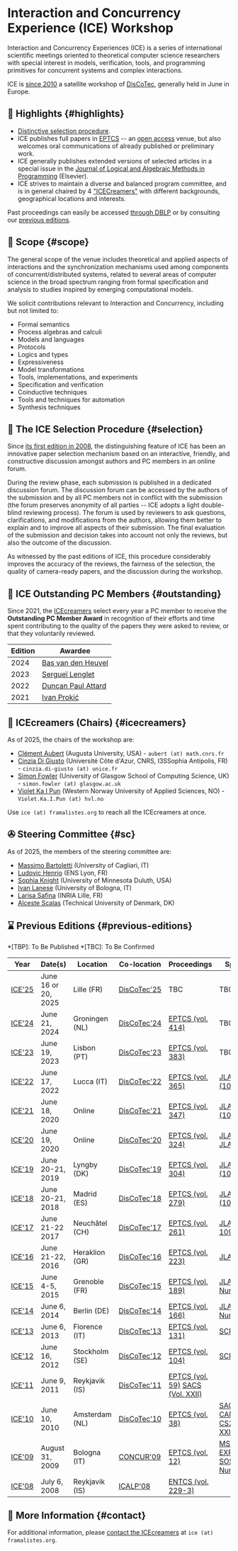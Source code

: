 # Interaction and Concurrency Experience (ICE) Workshop

Interaction and Concurrency Experiences (ICE) is a series of international scientific meetings oriented to theoretical computer science researchers with special interest in models, verification, tools, and programming primitives for concurrent systems and complex interactions. 

ICE is [since 2010](#previous-editions) a satellite workshop of [DisCoTec](https://www.discotec.org/), generally held in June in Europe.

## 📢 Highlights {#highlights}

- [Distinctive selection procedure](#selection).
- ICE publishes full papers in [EPTCS](https://cgi.cse.unsw.edu.au/~eptcs/) -- an [open access](https://www.budapestopenaccessinitiative.org/) venue, but also welcomes oral communications of already published or preliminary work.
- ICE generally publishes extended versions of selected articles in a special issue in the [Journal of Logical and Algebraic Methods in Programming](https://www.sciencedirect.com/journal/journal-of-logical-and-algebraic-methods-in-programming) (Elsevier).
- ICE strives to maintain a diverse and balanced program committee, and is in general chaired by 4 ["ICECreamers"](#icecreamers) with different backgrounds, geographical locations and interests.

Past proceedings can easily be accessed [through DBLP](https://dblp.uni-trier.de/db/conf/ice/index.html) or by consulting our [previous editions](#previous-editions).


## 📌 Scope {#scope}

The general scope of the venue includes theoretical and applied aspects of interactions and the synchronization mechanisms used among components of concurrent/distributed systems, related to several areas of computer science in the broad spectrum ranging from formal specification and analysis to studies inspired by emerging computational models.

We solicit contributions relevant to Interaction and Concurrency, including but not limited to:

- Formal semantics
- Process algebras and calculi
- Models and languages
- Protocols
- Logics and types
- Expressiveness
- Model transformations
- Tools, implementations, and experiments
- Specification and verification
- Coinductive techniques
- Tools and techniques for automation
- Synthesis techniques

## 🌱 The ICE Selection Procedure {#selection}

Since [its first edition in 2008](#previous-editions), the distinguishing feature of ICE has been an innovative paper selection mechanism based on an interactive, friendly, and constructive discussion amongst authors and PC members in an online forum.

During the review phase, each submission is published in a dedicated discussion forum. The discussion forum can be accessed by the authors of the submission and by all PC members not in conflict with the submission (the forum preserves anonymity of all parties -- ICE adopts a light double-blind reviewing process). The forum is used by reviewers to ask questions, clarifications, and modifications from the authors, allowing them better to explain and to improve all aspects of their submission. The final evaluation of the submission and decision takes into account not only the reviews, but also the outcome of the discussion.

As witnessed by the past editions of ICE, this procedure considerably improves the accuracy of the reviews, the fairness of the selection, the quality of camera-ready papers, and the discussion during the workshop.

## 🌟 ICE Outstanding PC Members {#outstanding}

Since 2021, the [ICEcreamers](#icecreamers) select every year a PC member to receive the **Outstanding PC Member Award** in recognition of their efforts and time spent contributing to the quality of the papers they were asked to review, or that they voluntarily reviewed.

| Edition | Awardee |
| ------- | ------- | 
| 2024 | [Bas van den Heuvel](https://basvdheuvel.github.io/) | 
| 2023 | [Sergueï Lenglet](https://lipn.univ-paris13.fr/~lenglet/) | 
| 2022 | [Duncan Paul Attard](https://duncanatt.github.io/) |
| 2021 | [Ivan Prokić](https://imft.ftn.uns.ac.rs/~iprokic/Main) |

## 🍦 ICEcreamers (Chairs) {#icecreamers}

As of 2025, the chairs of the workshop are:

- [Clément Aubert](https://spots.augusta.edu/caubert/) (Augusta University, USA) - `aubert (at) math.cnrs.fr`
- [Cinzia Di Giusto](https://webusers.i3s.unice.fr/~cdigiusto/web) (Université Côte d'Azur, CNRS, I3SSophia Antipolis, FR) - `cinzia.di-giusto (at) unice.fr`
- [Simon Fowler](https://simonjf.com/) (University of Glasgow School of Computing Science, UK) - `simon.fowler (at) glasgow.ac.uk`
- [Violet Ka I Pun](https://violet.foldr.org/) (Western Norway University of Applied Sciences, NO) - `Violet.Ka.I.Pun (at) hvl.no`

Use `ice (at) framalistes.org` to reach all the ICEcreamers at once.

## ✇ Steering Committee {#sc}

As of 2025, the members of the steering committee are:

- [Massimo Bartoletti](https://tcs.unica.it/members/bart) (University of Cagliari, IT)
- [Ludovic Henrio](https://lhenrio.github.io/) (ENS Lyon, FR)
- [Sophia Knight](https://www.lix.polytechnique.fr/~sophia/) (University of Minnesota Duluth, USA)
- [Ivan Lanese](https://www.cs.unibo.it/~lanese/) (University of Bologna, IT)
- [Larisa Safina](https://lsafina.github.io/) (INRIA Lille, FR)
- [Alceste Scalas](https://people.compute.dtu.dk/alcsc) (Technical University of Denmark, DK)

## ⌛ Previous Editions {#previous-editions}

*[TBP]: To Be Published
*[TBC]: To Be Confirmed

| Year | Date(s) | Location | Co-location | Proceedings | Special Issue | 
| --- | --- | -------- | ------ | -------- | ------ | 
| [ICE'25](https://www.discotec.org/2025/satellite/ice) | June 16 or 20, 2025 | Lille (FR) | [DisCoTec'25](https://www.discotec.org/2025/) | TBC | TBC |
| [ICE'24](https://www.discotec.org/2024/ice) | June 21, 2024 | Groningen (NL) | [DisCoTec'24](https://www.discotec.org/2024/) | [EPTCS (vol. 414)](https://cgi.cse.unsw.edu.au/~eptcs/content.cgi?ICE2024) | TBC |
| [ICE'23](https://www.discotec.org/2023/ice) | June 19, 2023 | Lisbon (PT) | [DisCoTec'23](https://www.discotec.org/2023/) | [EPTCS (vol. 383)](https://cgi.cse.unsw.edu.au/~eptcs/content.cgi?ICE2023) | TBC |
| [ICE'22](https://www.discotec.org/2022/ice) | June 17, 2022 | Lucca (IT) | [DisCoTec'22](https://www.discotec.org/2022/) | [EPTCS (vol. 365)](http://eptcs.web.cse.unsw.edu.au/content.cgi?ICE2022) | [JLAMP (10NR188XZQV)](https://www.sciencedirect.com/journal/journal-of-logical-and-algebraic-methods-in-programming/special-issue/10NR188XZQV) |
| [ICE'21](http://www.discotec.org/2021/ice) | June 18, 2020 | Online | [DisCoTec'21](https://www.discotec.org/2021/) | [EPTCS (vol. 347)](https://eptcs.web.cse.unsw.edu.au/content.cgi?ICE2021) | [JLAMP (106L7VVC5FC)](https://www.sciencedirect.com/journal/journal-of-logical-and-algebraic-methods-in-programming/special-issue/106L7VVC5FC) |
| [ICE'20](http://www.discotec.org/2020/ice) | June 19, 2020 | Online | [DisCoTec'20](https://www.discotec.org/2020/) | [EPTCS (vol. 324)](https://eptcs.web.cse.unsw.edu.au/content.cgi?ICE2020) | [JLAMP (1)](https://doi.org/10.1016/j.jlamp.2021.100712) and [JLAMP (2)](https://doi.org/10.1016/j.jlamp.2022.100776) | 
| [ICE'19](http://www.discotec.org/2019/ice) | June 20-21, 2019 | Lyngby (DK) | [DisCoTec'19](https://www.discotec.org/2019/) | [EPTCS (vol. 304)](https://eptcs.web.cse.unsw.edu.au/content.cgi?ICE2019) | [JLAMP (101ZSK6ZFQ4)](https://www.sciencedirect.com/journal/journal-of-logical-and-algebraic-methods-in-programming/special-issue/101ZSK6ZFQ4) | 
| [ICE'18](http://2018.discotec.org/cfp_w_ice.html) | June 20-21, 2018 | Madrid (ES) | [DisCoTec'18](http://2018.discotec.org/)| [EPTCS (vol. 279)](https://eptcs.web.cse.unsw.edu.au/content.cgi?ICE2018) | [JLAMP (10XN45J051V)](https://www.sciencedirect.com/journal/journal-of-logical-and-algebraic-methods-in-programming/special-issue/10XN45J051V) | 
| [ICE'17](https://2017.discotec.org/workshops/ice-2017.html) | June 21-22 2017 | Neuchâtel (CH) | [DisCoTec'17](https://2017.discotec.org/) | [EPTCS (vol. 261)](https://eptcs.web.cse.unsw.edu.au/content.cgi?ICE2017) | [JLAMP (Vol. 109)](https://www.sciencedirect.com/journal/journal-of-logical-and-algebraic-methods-in-programming/vol/109) |
| [ICE'16](https://web.archive.org/web/20220331031727/http://2016.discotec.org/index713e.html) | June 21-22, 2016 | Heraklion (GR) |  [DisCoTec'16](https://doi.org/10.1145/2984450.2984462) | [EPTCS (vol. 223)](https://eptcs.web.cse.unsw.edu.au/content.cgi?ICE2016) | [JLAMP (Vol. 92)](https://www.sciencedirect.com/journal/journal-of-logical-and-algebraic-methods-in-programming/vol/92) | 
| [ICE'15](https://discotec2015.inria.fr/workshops/ice-2015/) | June 4-5, 2015 | Grenoble (FR) | [DisCoTec'15](https://discotec2015.inria.fr/) | [EPTCS (vol. 189)](https://eptcs.web.cse.unsw.edu.au/content.cgi?ICE2015) | [JLAMP (Vol. 86, Number 1)](https://www.sciencedirect.com/journal/journal-of-logical-and-algebraic-methods-in-programming/vol/86) | 
| [ICE'14](http://www.discotec2014.tu-berlin.de/workshops/ice-2014) | June 6, 2014 | Berlin (DE) | [DisCoTec'14](https://www.discotec2014.tu-berlin.de/) | [EPTCS (vol. 166)](https://eptcs.web.cse.unsw.edu.au/content.cgi?ICE2014) | [JLAMP (Vol. 85, Number 3)](https://www.sciencedirect.com/journal/journal-of-logical-and-algebraic-methods-in-programming/vol/86/issue/3) | 
| [ICE'13](https://web.archive.org/web/20160423143634/2013.discotec.org/workshops/ice2013/) | June 6, 2013 | Florence (IT) | [DisCoTec'13](https://web.archive.org/web/20130525064342/http://www.discotec.org/) | [EPTCS (vol. 131)](https://eptcs.web.cse.unsw.edu.au/content.cgi?ICE2013) | [SCP (vol. 109)](https://www.sciencedirect.com/journal/science-of-computer-programming/vol/109) | 
| [ICE'12](http://www.artist-embedded.org/artist/Overview,2429.html) | June 16, 2012 | Stockholm (SE) | [DisCoTec'12](https://web.archive.org/web/20130624080252/http://discotec.ict.kth.se/) | [EPTCS (vol. 104)](https://eptcs.web.cse.unsw.edu.au/content.cgi?ICE2012) | [SCP (vol. 100)](https://www.sciencedirect.com/journal/science-of-computer-programming/vol/100) | 
| [ICE'11](http://www.artist-embedded.org/artist/-ICE-2011-.html) | June 9, 2011 | Reykjavik (IS) | [DisCoTec'11](https://web.archive.org/web/20130310124652/http://discotec.ru.is/) | [EPTCS (vol. 59)](https://eptcs.web.cse.unsw.edu.au/content.cgi?ICE2011) [SACS (Vol. XXII)](https://www.info.uaic.ro/en/sacs_volumes/xxii-1/) | 
| [ICE'10](http://www.artist-embedded.org/artist/-ICE-10-.html) | June 10, 2010 | Amsterdam (NL) | [DisCoTec'10](http://web.archive.org/web/20100806052340/http://discotec.project.cwi.nl/index.php/Main_Page) | [EPTCS (vol. 38)](https://eptcs.web.cse.unsw.edu.au/content.cgi?ICE2011) | [SACS (with CAMPUS'10 and CS2BIO'10, Vol. XXI)](https://www.info.uaic.ro/en/sacs_volumes/xxi-1/) | 
| [ICE'09](http://ice09.dimi.uniud.it/) | August 31, 2009 | Bologna (IT) | [CONCUR'09](http://concur09.cs.unibo.it/) | [EPTCS (vol. 12)](https://eptcs.web.cse.unsw.edu.au/content.cgi?ICE2009) |[MSCS (with EXPRESS'09 and SOS'09, Vol. 22, Number 2)](https://www.cambridge.org/core/journals/mathematical-structures-in-computer-science/issue/4A7319C7211730C6521DB797E0B53668) | 
| [ICE'08](http://ice08.dimi.uniud.it/) | July 6, 2008 | Reykjavik (IS) | [ICALP'08](https://web.archive.org/web/20090210183154/https://www.ru.is/icalp08) | [ENTCS (vol. 229-3)](https://dl.acm.org/toc/entcs/2009/229/3) | | 

## 👤 More Information {#contact}

For additional information, please [contact the ICEcreamers](#icecreamers) at `ice (at) framalistes.org`.
